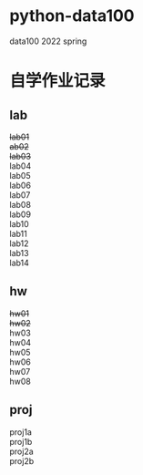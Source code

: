 # python-data100
data100 2022 spring

# 自学作业记录
## lab
~~lab01  
ab02  
lab03~~  
lab04  
lab05  
lab06  
lab07  
lab08  
lab09  
lab10  
lab11  
lab12  
lab13  
lab14  
## hw
~~hw01  
hw02~~  
hw03  
hw04  
hw05  
hw06  
hw07  
hw08  
## proj
proj1a  
proj1b  
proj2a  
proj2b  
